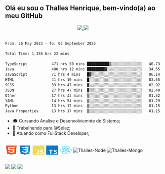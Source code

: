 ## Olá eu sou o Thalles Henrique, bem-vindo(a) ao meu GitHub

<div align="center">
  <a href="https://github.com/Thalles-HsA">
  <img height="180em" src="https://github-readme-stats.vercel.app/api?username=Thalles-HsA&show_icons=true&theme=radical&include_all_commits=true&count_private=true"/>
  <img height="180em" src="https://github-readme-stats.vercel.app/api/top-langs/?username=Thalles-HsA&exclude_repo=github-readme-stats,Pong,Freeway-JS&langs_count=5&theme=radical"/>
</div><br>
  
  <!--START_SECTION:waka-->

```txt
From: 26 May 2023 - To: 02 September 2025

Total Time: 1,158 hrs 22 mins

TypeScript           471 hrs 50 mins ██████████▒░░░░░░░░░░░░░░   40.73 %
Java                 400 hrs 12 mins ████████▓░░░░░░░░░░░░░░░░   34.55 %
JavaScript           71 hrs 4 mins   █▓░░░░░░░░░░░░░░░░░░░░░░░   06.14 %
HTML                 41 hrs 10 mins  █░░░░░░░░░░░░░░░░░░░░░░░░   03.55 %
SCSS                 33 hrs 47 mins  ▓░░░░░░░░░░░░░░░░░░░░░░░░   02.92 %
JSON                 27 hrs 47 mins  ▓░░░░░░░░░░░░░░░░░░░░░░░░   02.40 %
Other                17 hrs 33 mins  ▒░░░░░░░░░░░░░░░░░░░░░░░░   01.52 %
YAML                 14 hrs 54 mins  ▒░░░░░░░░░░░░░░░░░░░░░░░░   01.29 %
Python               13 hrs 17 mins  ▒░░░░░░░░░░░░░░░░░░░░░░░░   01.15 %
Java Properties      13 hrs 17 mins  ▒░░░░░░░░░░░░░░░░░░░░░░░░   01.15 %
```

<!--END_SECTION:waka-->

  - 🎓 Cursando Analise e Desenvolviemnte de Sistema;
  - 🌱 Trabalhando para @Selaz;
  - 🎯 Atuando como FullStack Developer;
 
<div style="display: inline_block"><br>
  <img align="center" alt="Thalles-HTML" height="30" width="40" src="https://raw.githubusercontent.com/devicons/devicon/master/icons/html5/html5-original.svg">
  <img align="center" alt="Thalles-CSS" height="30" width="40" src="https://raw.githubusercontent.com/devicons/devicon/master/icons/css3/css3-original.svg">
  <img align="center" alt="Thalles-Js" height="30" width="40" src="https://raw.githubusercontent.com/devicons/devicon/master/icons/javascript/javascript-plain.svg">
  <img align="center" alt="Thalles-Ts" height="30" width="40" src="https://raw.githubusercontent.com/devicons/devicon/master/icons/typescript/typescript-plain.svg">
  <img align="center" alt="Thalles-React" height="30" width="40" src="https://raw.githubusercontent.com/devicons/devicon/master/icons/react/react-original.svg">
  <img align="center" alt="Thalles-Node" height="30" width="40" src="https://cdn.jsdelivr.net/gh/devicons/devicon/icons/nodejs/nodejs-original.svg" />
  <img align="center" alt="Thalles-Mongo" height="30" width="40" src="https://cdn.jsdelivr.net/gh/devicons/devicon/icons/mongodb/mongodb-original.svg" />
  
</div>

 ##
  
<div>
  <a href="https://www.linkedin.com/in/thalles-hsa" target="_blank"><img src="https://img.shields.io/badge/-LinkedIn-%230077B5?style=for-the-badge&logo=linkedin&logoColor=white" target="_blank"></a> 
  <a href="https://instagram.com/thalleshsa" target="_blank"><img src="https://img.shields.io/badge/-Instagram-%23E4405F?style=for-the-badge&logo=instagram&logoColor=white" target="_blank"></a>
  <a href = "mailto:thsa.henrique@gmail.com"><img src="https://img.shields.io/badge/-Gmail-%23333?style=for-the-badge&logo=gmail&logoColor=white" target="_blank"></a>
   
</div>
